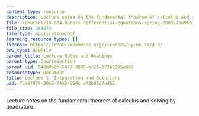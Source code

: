 ```yaml
---
content_type: resource
description: Lecture notes on the fundamental theorem of calculus and solving by quadrature.
file: /courses/18-034-honors-differential-equations-spring-2009/7aa9f07438e074a3954caf3b05d7ed65_MIT18_034s09_lec01.pdf
file_size: 263672
file_type: application/pdf
learning_resource_types: []
license: https://creativecommons.org/licenses/by-nc-sa/4.0/
ocw_type: OCWFile
parent_title: Lecture Notes and Readings
parent_type: CourseSection
parent_uid: 540b9b8b-54b7-3889-ec25-373b2295e0b7
resourcetype: Document
title: Lecture 1. Integration and Solutions
uid: 7aa9f074-38e0-74a3-954c-af3b05d7ed65
---
```

Lecture notes on the fundamental theorem of calculus and solving by quadrature.
